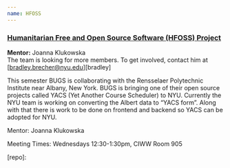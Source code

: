 ```yaml
---
name: HFOSS
---
```

### [Humanitarian Free and Open Source Software (HFOSS) Project][profklukowska]
**Mentor:** Joanna Klukowska  
The team is looking for more members. To get involved, contact him at [bradley.brecher@nyu.edu][bradley]

This semester BUGS is collaborating with the Rensselaer Polytechnic Institute near Albany, New York. BUGS is bringing one of their open source projects called YACS (Yet Another Course Scheduler) to NYU. Currently the NYU team is working on converting the Albert data to “YACS form”.  Along with that there is work to be done on frontend and backend so YACS can be adopted for NYU.



Mentor: Joanna Klukowska

Meeting Times: Wednesdays 12:30-1:30pm, CIWW Room 905

[profklukowska]: https://hfoss-project.slack.com/team/UCUBBL5RS
[hfoss-repository]: https://github.com/nyu-hfoss-project
[slack-workspace]: hfoss-project.slack.com

[repo]:
